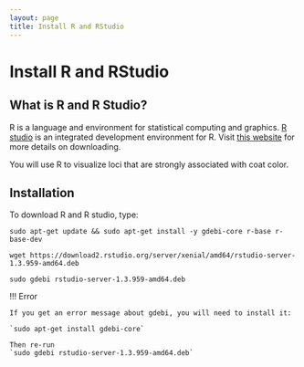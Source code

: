 ```yaml
---
layout: page
title: Install R and RStudio
---
```


Install R and RStudio
=====================


## What is R and R Studio?

R is a language and environment for statistical computing and graphics. [R studio](https://rstudio.com/) is an integrated development environment for R. Visit [this website](https://rstudio.com/products/rstudio/download-server/debian-ubuntu/) for more details on downloading.

You will use R to visualize loci that are strongly associated with coat color.

## Installation

To download R and R studio, type:

```
sudo apt-get update && sudo apt-get install -y gdebi-core r-base r-base-dev

wget https://download2.rstudio.org/server/xenial/amd64/rstudio-server-1.3.959-amd64.deb

sudo gdebi rstudio-server-1.3.959-amd64.deb
```
!!! Error

    If you get an error message about gdebi, you will need to install it:

    `sudo apt-get install gdebi-core`

    Then re-run
    `sudo gdebi rstudio-server-1.3.959-amd64.deb`
